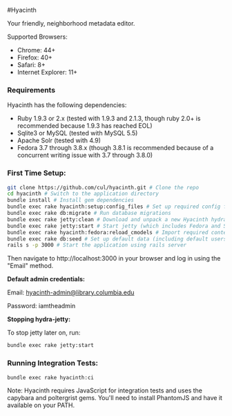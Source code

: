 #Hyacinth

Your friendly, neighborhood metadata editor.

Supported Browsers:
- Chrome: 44+
- Firefox: 40+
- Safari: 8+
- Internet Explorer: 11+

### Requirements
Hyacinth has the following dependencies:
- Ruby 1.9.3 or 2.x (tested with 1.9.3 and 2.1.3, though ruby 2.0+ is recommended because 1.9.3 has reached EOL)
- Sqlite3 or MySQL (tested with MySQL 5.5)
- Apache Solr (tested with 4.9)
- Fedora 3.7 through 3.8.x (though 3.8.1 is recommended because of a concurrent writing issue with 3.7 through 3.8.0)

### First Time Setup:
```sh
git clone https://github.com/cul/hyacinth.git # Clone the repo
cd hyacinth # Switch to the application directory
bundle install # Install gem dependencies
bundle exec rake hyacinth:setup:config_files # Set up required config files
bundle exec rake db:migrate # Run database migrations
bundle exec rake jetty:clean # Download and unpack a new Hyacinth hydra-jetty instance
bundle exec rake jetty:start # Start jetty (which includes Fedora and Solr, running on port 9983)
bundle exec rake hyacinth:fedora:reload_cmodels # Import required content models into Fedora
bundle exec rake db:seed # Set up default data (including default users)
rails s -p 3000 # Start the application using rails server
```

Then navigate to http://localhost:3000 in your browser and log in using the "Email" method.

**Default admin credentials:**

Email: hyacinth-admin@library.columbia.edu

Password: iamtheadmin

**Stopping hydra-jetty:**

To stop jetty later on, run:

```sh
bundle exec rake jetty:start
```

### Running Integration Tests:

```sh
bundle exec rake hyacinth:ci
```

Note: Hyacinth requires JavaScript for integration tests and uses the capybara and poltergrist gems.  You'll need to install PhantomJS and have it available on your PATH.
